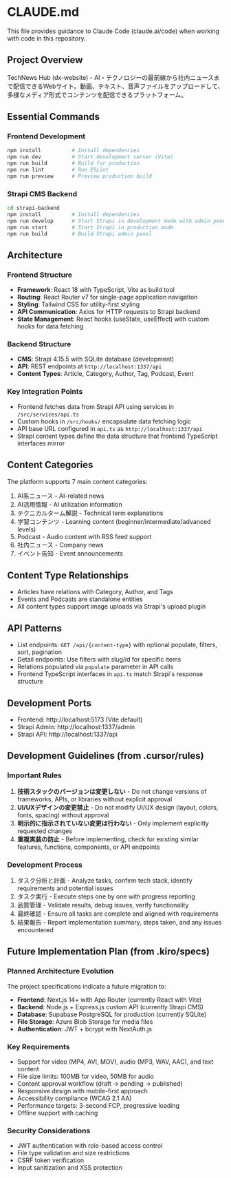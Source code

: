 # CLAUDE.md

This file provides guidance to Claude Code (claude.ai/code) when working with code in this repository.

## Project Overview
TechNews Hub (dx-website) - AI・テクノロジーの最前線から社内ニュースまで配信できるWebサイト。動画、テキスト、音声ファイルをアップロードして、多様なメディア形式でコンテンツを配信できるプラットフォーム。

## Essential Commands

### Frontend Development
```bash
npm install          # Install dependencies
npm run dev          # Start development server (Vite)
npm run build        # Build for production
npm run lint         # Run ESLint
npm run preview      # Preview production build
```

### Strapi CMS Backend
```bash
cd strapi-backend
npm install          # Install dependencies
npm run develop      # Start Strapi in development mode with admin panel
npm run start        # Start Strapi in production mode
npm run build        # Build Strapi admin panel
```

## Architecture

### Frontend Structure
- **Framework**: React 18 with TypeScript, Vite as build tool
- **Routing**: React Router v7 for single-page application navigation
- **Styling**: Tailwind CSS for utility-first styling
- **API Communication**: Axios for HTTP requests to Strapi backend
- **State Management**: React hooks (useState, useEffect) with custom hooks for data fetching

### Backend Structure
- **CMS**: Strapi 4.15.5 with SQLite database (development)
- **API**: REST endpoints at `http://localhost:1337/api`
- **Content Types**: Article, Category, Author, Tag, Podcast, Event

### Key Integration Points
- Frontend fetches data from Strapi API using services in `/src/services/api.ts`
- Custom hooks in `/src/hooks/` encapsulate data fetching logic
- API base URL configured in `api.ts` as `http://localhost:1337/api`
- Strapi content types define the data structure that frontend TypeScript interfaces mirror

## Content Categories
The platform supports 7 main content categories:
1. AI系ニュース - AI-related news
2. AI活用情報 - AI utilization information
3. テクニカルターム解説 - Technical term explanations
4. 学習コンテンツ - Learning content (beginner/intermediate/advanced levels)
5. Podcast - Audio content with RSS feed support
6. 社内ニュース - Company news
7. イベント告知 - Event announcements

## Content Type Relationships
- Articles have relations with Category, Author, and Tags
- Events and Podcasts are standalone entities
- All content types support image uploads via Strapi's upload plugin

## API Patterns
- List endpoints: `GET /api/{content-type}` with optional populate, filters, sort, pagination
- Detail endpoints: Use filters with slug/id for specific items
- Relations populated via `populate` parameter in API calls
- Frontend TypeScript interfaces in `api.ts` match Strapi's response structure

## Development Ports
- Frontend: http://localhost:5173 (Vite default)
- Strapi Admin: http://localhost:1337/admin
- Strapi API: http://localhost:1337/api

## Development Guidelines (from .cursor/rules)

### Important Rules
1. **技術スタックのバージョンは変更しない** - Do not change versions of frameworks, APIs, or libraries without explicit approval
2. **UI/UXデザインの変更禁止** - Do not modify UI/UX design (layout, colors, fonts, spacing) without approval
3. **明示的に指示されていない変更は行わない** - Only implement explicitly requested changes
4. **重複実装の防止** - Before implementing, check for existing similar features, functions, components, or API endpoints

### Development Process
1. タスク分析と計画 - Analyze tasks, confirm tech stack, identify requirements and potential issues
2. タスク実行 - Execute steps one by one with progress reporting
3. 品質管理 - Validate results, debug issues, verify functionality
4. 最終確認 - Ensure all tasks are complete and aligned with requirements
5. 結果報告 - Report implementation summary, steps taken, and any issues encountered

## Future Implementation Plan (from .kiro/specs)

### Planned Architecture Evolution
The project specifications indicate a future migration to:
- **Frontend**: Next.js 14+ with App Router (currently React with Vite)
- **Backend**: Node.js + Express.js custom API (currently Strapi CMS)
- **Database**: Supabase PostgreSQL for production (currently SQLite)
- **File Storage**: Azure Blob Storage for media files
- **Authentication**: JWT + bcrypt with NextAuth.js

### Key Requirements
- Support for video (MP4, AVI, MOV), audio (MP3, WAV, AAC), and text content
- File size limits: 100MB for video, 50MB for audio
- Content approval workflow (draft → pending → published)
- Responsive design with mobile-first approach
- Accessibility compliance (WCAG 2.1 AA)
- Performance targets: 3-second FCP, progressive loading
- Offline support with caching

### Security Considerations
- JWT authentication with role-based access control
- File type validation and size restrictions
- CSRF token verification
- Input sanitization and XSS protection